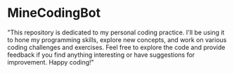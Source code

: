 # MineCodingBot
"This repository is dedicated to my personal coding practice. I'll be using it to hone my programming skills, explore new concepts, and work on various coding challenges and exercises. Feel free to explore the code and provide feedback if you find anything interesting or have suggestions for improvement. Happy coding!"
